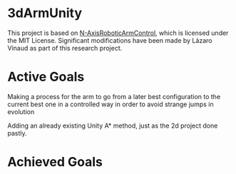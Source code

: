 # 3dArmUnity
This project is based on [N-AxisRoboticArmControl](https://github.com/brenocq/N-AxisRoboticArmControl/tree/master), which is licensed under the MIT License. Significant modifications have been made by Lázaro Vinaud as part of this research project.

# Active Goals

Making a process for the arm to go from a later best configuration to the current best one in a controlled way in order to avoid strange jumps in evolution

Adding an already existing Unity A* method, just as the 2d project done pastly.

# Achieved Goals
